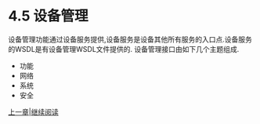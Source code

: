 # 4.5 设备管理

设备管理功能通过设备服务提供,设备服务是设备其他所有服务的入口点.设备服务的WSDL是有设备管理WSDL文件提供的.
设备管理接口由如下几个主题组成.

* 功能
* 网络
* 系统
* 安全

[上一章](04.04.md)|[继续阅读](04.05.01.md)

